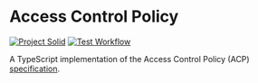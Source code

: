 # Access Control Policy

[![Project Solid](https://img.shields.io/badge/Project-Solid-7C4DFF.svg)](https://solidproject.org/)
[![Test Workflow](https://github.com/solid/access-control-policy/workflows/Test/badge.svg?branch=main)](https://github.com/solid/access-control-policy/actions/workflows/test.yml?query=workflow%3Atest+branch%3Amain)

A TypeScript implementation of the Access Control Policy (ACP) [specification](https://solid.github.io/authorization-panel/acp-specification/).
